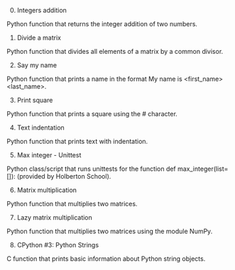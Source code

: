 0. Integers addition

Python function that returns the integer addition of two numbers.

1. Divide a matrix

Python function that divides all elements of a matrix by a common divisor.

2. Say my name

Python function that prints a name in the format My name is <first_name> <last_name>.

3. Print square

Python function that prints a square using the # character.

4. Text indentation

Python function that prints text with indentation.

5. Max integer - Unittest

Python class/script that runs unittests for the function def max_integer(list=[]): (provided by Holberton School).

6. Matrix multiplication

Python function that multiplies two matrices.

7. Lazy matrix multiplication

Python function that multiplies two matrices using the module NumPy.

8. CPython #3: Python Strings

C function that prints basic information about Python string objects.
